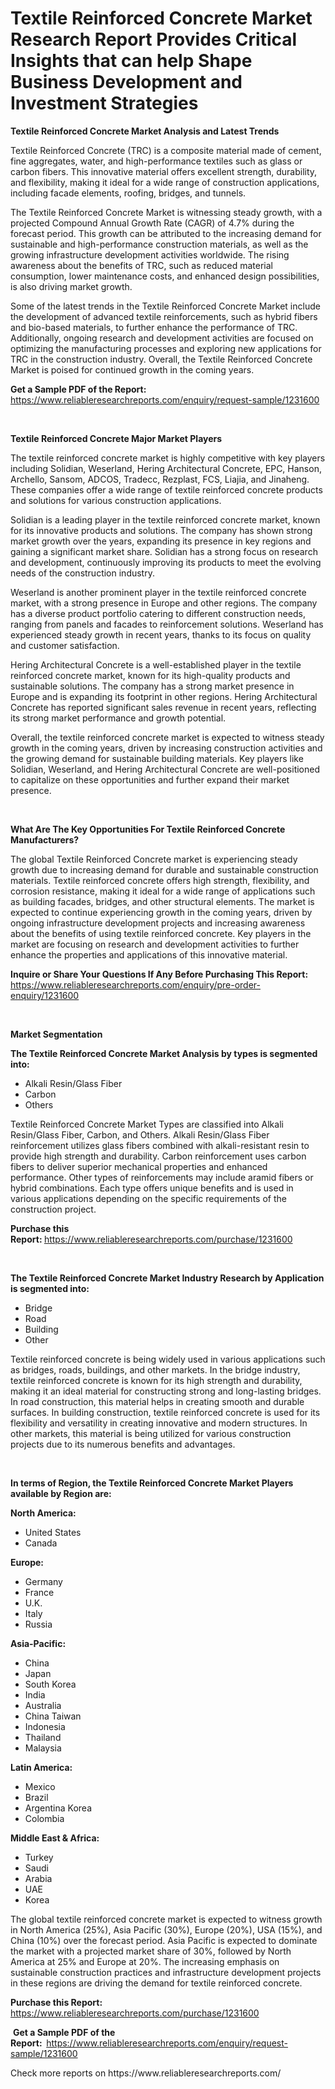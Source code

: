 <p><h1>Textile Reinforced Concrete Market Research Report Provides Critical Insights that can help Shape Business Development and Investment Strategies</h1></p><p><strong>Textile Reinforced Concrete Market Analysis and Latest Trends</strong></p>
<p><p>Textile Reinforced Concrete (TRC) is a composite material made of cement, fine aggregates, water, and high-performance textiles such as glass or carbon fibers. This innovative material offers excellent strength, durability, and flexibility, making it ideal for a wide range of construction applications, including facade elements, roofing, bridges, and tunnels.</p><p>The Textile Reinforced Concrete Market is witnessing steady growth, with a projected Compound Annual Growth Rate (CAGR) of 4.7% during the forecast period. This growth can be attributed to the increasing demand for sustainable and high-performance construction materials, as well as the growing infrastructure development activities worldwide. The rising awareness about the benefits of TRC, such as reduced material consumption, lower maintenance costs, and enhanced design possibilities, is also driving market growth.</p><p>Some of the latest trends in the Textile Reinforced Concrete Market include the development of advanced textile reinforcements, such as hybrid fibers and bio-based materials, to further enhance the performance of TRC. Additionally, ongoing research and development activities are focused on optimizing the manufacturing processes and exploring new applications for TRC in the construction industry. Overall, the Textile Reinforced Concrete Market is poised for continued growth in the coming years.</p></p>
<p><strong>Get a Sample PDF of the Report:&nbsp;</strong> <a href="https://www.reliableresearchreports.com/enquiry/request-sample/1231600">https://www.reliableresearchreports.com/enquiry/request-sample/1231600</a></p>
<p>&nbsp;</p>
<p><strong>Textile Reinforced Concrete Major Market Players</strong></p>
<p><p>The textile reinforced concrete market is highly competitive with key players including Solidian, Weserland, Hering Architectural Concrete, EPC, Hanson, Archello, Sansom, ADCOS, Tradecc, Rezplast, FCS, Liajia, and Jinaheng. These companies offer a wide range of textile reinforced concrete products and solutions for various construction applications.</p><p>Solidian is a leading player in the textile reinforced concrete market, known for its innovative products and solutions. The company has shown strong market growth over the years, expanding its presence in key regions and gaining a significant market share. Solidian has a strong focus on research and development, continuously improving its products to meet the evolving needs of the construction industry.</p><p>Weserland is another prominent player in the textile reinforced concrete market, with a strong presence in Europe and other regions. The company has a diverse product portfolio catering to different construction needs, ranging from panels and facades to reinforcement solutions. Weserland has experienced steady growth in recent years, thanks to its focus on quality and customer satisfaction.</p><p>Hering Architectural Concrete is a well-established player in the textile reinforced concrete market, known for its high-quality products and sustainable solutions. The company has a strong market presence in Europe and is expanding its footprint in other regions. Hering Architectural Concrete has reported significant sales revenue in recent years, reflecting its strong market performance and growth potential.</p><p>Overall, the textile reinforced concrete market is expected to witness steady growth in the coming years, driven by increasing construction activities and the growing demand for sustainable building materials. Key players like Solidian, Weserland, and Hering Architectural Concrete are well-positioned to capitalize on these opportunities and further expand their market presence.</p></p>
<p>&nbsp;</p>
<p><strong>What Are The Key Opportunities For Textile Reinforced Concrete Manufacturers?</strong></p>
<p><p>The global Textile Reinforced Concrete market is experiencing steady growth due to increasing demand for durable and sustainable construction materials. Textile reinforced concrete offers high strength, flexibility, and corrosion resistance, making it ideal for a wide range of applications such as building facades, bridges, and other structural elements. The market is expected to continue experiencing growth in the coming years, driven by ongoing infrastructure development projects and increasing awareness about the benefits of using textile reinforced concrete. Key players in the market are focusing on research and development activities to further enhance the properties and applications of this innovative material.</p></p>
<p><strong>Inquire or Share Your Questions If Any Before Purchasing This Report:</strong> <a href="https://www.reliableresearchreports.com/enquiry/pre-order-enquiry/1231600">https://www.reliableresearchreports.com/enquiry/pre-order-enquiry/1231600</a></p>
<p>&nbsp;</p>
<p><strong>Market Segmentation</strong></p>
<p><strong>The Textile Reinforced Concrete Market Analysis by types is segmented into:</strong></p>
<p><ul><li>Alkali Resin/Glass Fiber</li><li>Carbon</li><li>Others</li></ul></p>
<p><p>Textile Reinforced Concrete Market Types are classified into Alkali Resin/Glass Fiber, Carbon, and Others. Alkali Resin/Glass Fiber reinforcement utilizes glass fibers combined with alkali-resistant resin to provide high strength and durability. Carbon reinforcement uses carbon fibers to deliver superior mechanical properties and enhanced performance. Other types of reinforcements may include aramid fibers or hybrid combinations. Each type offers unique benefits and is used in various applications depending on the specific requirements of the construction project.</p></p>
<p><strong>Purchase this Report:&nbsp;</strong><a href="https://www.reliableresearchreports.com/purchase/1231600">https://www.reliableresearchreports.com/purchase/1231600</a></p>
<p>&nbsp;</p>
<p><strong>The Textile Reinforced Concrete Market Industry Research by Application is segmented into:</strong></p>
<p><ul><li>Bridge</li><li>Road</li><li>Building</li><li>Other</li></ul></p>
<p><p>Textile reinforced concrete is being widely used in various applications such as bridges, roads, buildings, and other markets. In the bridge industry, textile reinforced concrete is known for its high strength and durability, making it an ideal material for constructing strong and long-lasting bridges. In road construction, this material helps in creating smooth and durable surfaces. In building construction, textile reinforced concrete is used for its flexibility and versatility in creating innovative and modern structures. In other markets, this material is being utilized for various construction projects due to its numerous benefits and advantages.</p></p>
<p>&nbsp;</p>
<p><strong>In terms of Region, the Textile Reinforced Concrete Market Players available by Region are:</strong></p>
<p>
    <p> <strong> North America: </strong>
        <ul>
            <li>United States</li>
            <li>Canada</li>
        </ul>
        </p> 
    <p> <strong> Europe: </strong>
        <ul>
            <li>Germany</li>
            <li>France</li>
            <li>U.K.</li>
            <li>Italy</li>
            <li>Russia</li>
        </ul>
        </p> 
    <p> <strong> Asia-Pacific: </strong>
        <ul>
            <li>China</li>
            <li>Japan</li>
            <li>South Korea</li>
            <li>India</li>
            <li>Australia</li>
            <li>China Taiwan</li>
            <li>Indonesia</li>
            <li>Thailand</li>
            <li>Malaysia</li>
        </ul>
        </p> 
    <p> <strong> Latin America: </strong>
        <ul>
            <li>Mexico</li>
            <li>Brazil</li>
            <li>Argentina Korea</li>
            <li>Colombia</li>
        </ul>
        </p> 
    <p> <strong> Middle East & Africa: </strong>
        <ul>
            <li>Turkey</li>
            <li>Saudi</li>
            <li>Arabia</li>
            <li>UAE</li>
            <li>Korea</li>
        </ul>
    </p>
    </p>
<p><p>The global textile reinforced concrete market is expected to witness growth in North America (25%), Asia Pacific (30%), Europe (20%), USA (15%), and China (10%) over the forecast period. Asia Pacific is expected to dominate the market with a projected market share of 30%, followed by North America at 25% and Europe at 20%. The increasing emphasis on sustainable construction practices and infrastructure development projects in these regions are driving the demand for textile reinforced concrete.</p></p>
<p><strong>Purchase this Report: </strong><a href="https://www.reliableresearchreports.com/purchase/1231600">https://www.reliableresearchreports.com/purchase/1231600</a></p>
<p>&nbsp;<strong>Get a Sample PDF of the Report:&nbsp;&nbsp;</strong><a href="https://www.reliableresearchreports.com/enquiry/request-sample/1231600">https://www.reliableresearchreports.com/enquiry/request-sample/1231600</a></p>
<p><strong></strong></p>
<p>Check more reports on https://www.reliableresearchreports.com/</p>